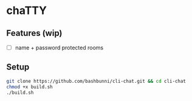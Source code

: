# chaTTY

## Features (wip)

- [ ] name + password protected rooms

## Setup
```bash
git clone https://github.com/bashbunni/cli-chat.git && cd cli-chat
chmod +x build.sh
./build.sh
```
